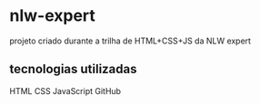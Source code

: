 # nlw-expert
projeto criado durante a trilha de HTML+CSS+JS da NLW expert 
## tecnologias utilizadas 
HTML
CSS
JavaScript
GitHub
